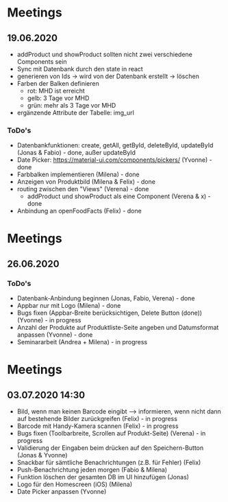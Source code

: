 # Meetings
## 19.06.2020
- addProduct und showProduct sollten nicht zwei verschiedene Components sein
- Sync mit Datenbank durch den state in react
- generieren von Ids -> wird von der Datenbank erstellt -> löschen
- Farben der Balken definieren
    - rot: MHD ist erreicht
    - gelb: 3 Tage vor MHD
    - grün: mehr als 3 Tage vor MHD
- ergänzende Attribute der Tabelle: img_url

### ToDo's
- Datenbankfunktionen: create, getAll, getById, deleteById, updateById (Jonas & Fabio) - done, außer updateById
- Date Picker: https://material-ui.com/components/pickers/ (Yvonne) - done
- Farbbalken implementieren (Milena) - done
- Anzeigen von Produktbild (Milena & Felix) - done
- routing zwischen den "Views" (Verena) - done 
    - addProduct und showProduct als eine Component (Verena & x) - done
- Anbindung an openFoodFacts (Felix) - done

# Meetings
## 26.06.2020

### ToDo's
- Datenbank-Anbindung beginnen (Jonas, Fabio, Verena) - done
- Appbar nur mit Logo (Milena) - done
- Bugs fixen (Appbar-Breite berücksichtigen, Delete Button (done)) (Yvonne) - in progress
- Anzahl der Produkte auf Produktliste-Seite angeben und Datumsformat anpassen (Yvonne) - done
- Seminararbeit (Andrea + Milena) - in progress

# Meetings
## 03.07.2020 14:30
- Bild, wenn man keinen Barcode eingibt --> informieren, wenn nicht dann auf bestehende Bilder zurückgreifen (Felix) - in progress
- Barcode mit Handy-Kamera scannen (Felix) - in progress
- Bugs fixen (Toolbarbreite, Scrollen auf Produkt-Seite) (Verena) - in progress
- Validierung der Eingaben beim drücken auf den Speichern-Button (Jonas & Yvonne)
- Snackbar für sämtliche Benachrichtungen (z.B. für Fehler) (Felix)
- Push-Benachrichtung jeden morgen (Fabio & Milena)
- Funktion löschen der gesamten DB im UI hinzufügen (Jonas)
- Logo für den Homescreen (iOS) (Milena)
- Date Picker anpassen (Yvonne)
